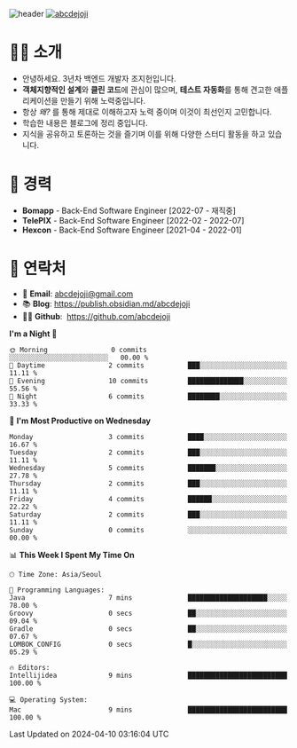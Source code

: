 ![header](https://capsule-render.vercel.app/api?type=transparent&fontColor=6b32af&height=200&text=Backend%20Developer&fontSize=60)
[![abcdejoji](https://github-readme-stats.vercel.app/api?username=abcdejoji&show_icons=true&theme=midnight-purple&locale=en)](https://github.com/abcdejoji)

# 🙇‍♂️ 소개

- 안녕하세요. 3년차 백엔드 개발자 조지헌입니다.
- **객체지향적인 설계**와 **클린 코드**에 관심이 많으며, **테스트 자동화**를 통해 견고한 애플리케이션을 만들기 위해 노력중입니다.
- 항상 _왜?_ 를 통해 제대로 이해하고자 노력 중이며 이것이 최선인지 고민합니다.
- 학습한 내용은 블로그에 정리 중입니다.
- 지식을 공유하고 토론하는 것을 즐기며 이를 위해 다양한 스터디 활동을 하고 있습니다.

# 💼 경력

- **Bomapp** - Back-End Software Engineer \[2022-07 - 재직중]
- **TelePIX** - Back-End Software Engineer \[2022-02 - 2022-07]
- **Hexcon** - Back-End Software Engineer \[2021-04 - 2022-01]

# 🤝 연락처

- 📧 **Email**: abcdejoji@gmail.com
- 📚 **Blog**: https://publish.obsidian.md/abcdejoji
- 👨‍💻 **Github**:  https://github.com/abcdejoji

<!--START_SECTION:waka-->
**I'm a Night 🦉** 

```text
🌞 Morning                0 commits           ░░░░░░░░░░░░░░░░░░░░░░░░░   00.00 % 
🌆 Daytime                2 commits           ███░░░░░░░░░░░░░░░░░░░░░░   11.11 % 
🌃 Evening                10 commits          ██████████████░░░░░░░░░░░   55.56 % 
🌙 Night                  6 commits           ████████░░░░░░░░░░░░░░░░░   33.33 % 
```
📅 **I'm Most Productive on Wednesday** 

```text
Monday                   3 commits           ████░░░░░░░░░░░░░░░░░░░░░   16.67 % 
Tuesday                  2 commits           ███░░░░░░░░░░░░░░░░░░░░░░   11.11 % 
Wednesday                5 commits           ███████░░░░░░░░░░░░░░░░░░   27.78 % 
Thursday                 2 commits           ███░░░░░░░░░░░░░░░░░░░░░░   11.11 % 
Friday                   4 commits           ██████░░░░░░░░░░░░░░░░░░░   22.22 % 
Saturday                 2 commits           ███░░░░░░░░░░░░░░░░░░░░░░   11.11 % 
Sunday                   0 commits           ░░░░░░░░░░░░░░░░░░░░░░░░░   00.00 % 
```


📊 **This Week I Spent My Time On** 

```text
🕑︎ Time Zone: Asia/Seoul

💬 Programming Languages: 
Java                     7 mins              ████████████████████░░░░░   78.00 % 
Groovy                   0 secs              ██░░░░░░░░░░░░░░░░░░░░░░░   09.04 % 
Gradle                   0 secs              ██░░░░░░░░░░░░░░░░░░░░░░░   07.67 % 
LOMBOK_CONFIG            0 secs              █░░░░░░░░░░░░░░░░░░░░░░░░   05.29 % 

🔥 Editors: 
Intellijidea             9 mins              █████████████████████████   100.00 % 

💻 Operating System: 
Mac                      9 mins              █████████████████████████   100.00 % 
```


 Last Updated on 2024-04-10 03:16:04 UTC
<!--END_SECTION:waka-->
